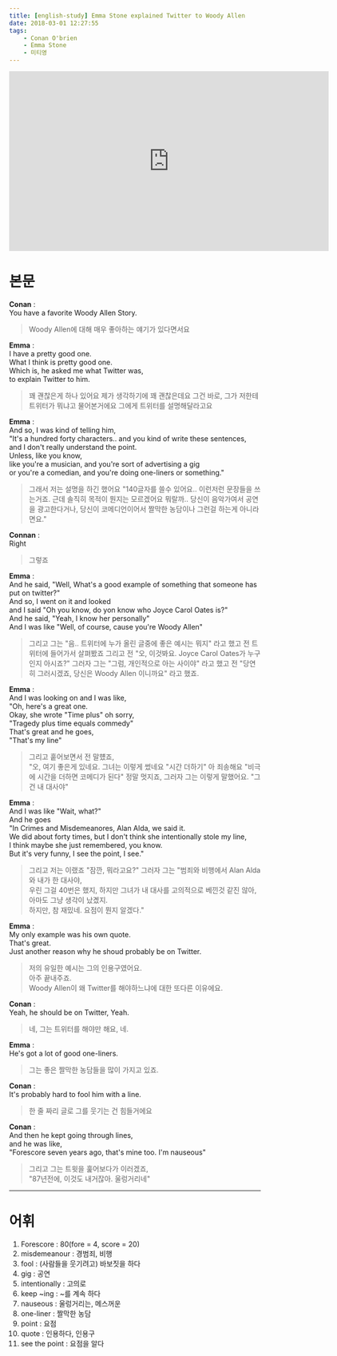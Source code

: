 ```yaml
---
title: [english-study] Emma Stone explained Twitter to Woody Allen
date: 2018-03-01 12:27:55
tags:
    - Conan O'brien
    - Emma Stone
    - 미티영
---
```


<iframe width="640" height="360" src="https://www.youtube.com/embed/KZY0GLub5fc" frameborder="0" allow="autoplay; encrypted-media" allowfullscreen></iframe>

# 본문
**Conan** :  
You have a favorite Woody Allen Story.  
> Woody Allen에 대해 매우 좋아하는 얘기가 있다면서요  

**Emma** :  
I have a pretty good one.  
What I think is pretty good one.  
Which is, he asked me what Twitter was,  
to explain Twitter to him.  
> 꽤 괜찮은게 하나 있어요
    제가 생각하기에 꽤 괜찮은데요
    그건 바로, 그가 저한테 트위터가 뭐냐고 물어본거에요
    그에게 트위터를 설명해달라고요

**Emma** :  
And so, I was kind of telling him,  
"It's a hundred forty characters.. and you kind of write these sentences,  
and I don't really understand the point.  
Unless, like you know,  
like you're a musician, and you're sort of advertising a gig   
or you're a comedian, and you're doing one-liners or something."  
> 그래서 저는 설명을 하긴 했어요
    "140글자를 쓸수 있어요.. 이런저런 문장들을 쓰는거죠.
    근데 솔직히 목적이 뭔지는 모르겠어요
    뭐랄까..
    당신이 음악가여서 공연을 광고한다거나,
    당신이 코메디언이어서 짤막한 농담이나 그런걸 하는게 아니라면요."
    

**Connan** :  
Right  
> 그렇죠

**Emma** :  
And he said, "Well, What's a good example of something that someone has put on twitter?"  
And so, I went on it and looked  
and I said "Oh you know, do yon know who Joyce Carol Oates is?"  
And he said, "Yeah, I know her personally"  
And I was like "Well, of course, cause you're Woody Allen"  
> 그리고 그는 "음.. 트위터에 누가 올린 글중에 좋은 예시는 뭐지" 라고 했고
    전 트위터에 들어가서 살펴봤죠
    그리고 전 "오, 이것봐요. Joyce Carol Oates가 누구인지 아시죠?"
    그러자 그는 "그럼, 개인적으로 아는 사이야" 라고 했고
    전 "당연히 그러시겠죠, 당신은 Woody Allen 이니까요" 라고 했죠.  

**Emma** :  
And I was looking on and I was like,  
"Oh, here's a great one.  
Okay, she wrote "Time plus" oh sorry,  
"Tragedy plus time equals commedy"  
That's great and he goes,  
"That's my line"  
> 그리고 훝어보면서 전 말헀죠,  
    "오, 여기 좋은게 있네요.
    그녀는 이렇게 썼네요 "시간 더하기" 아 죄송해요
    "비극에 시간을 더하면 코메디가 된다"
    정말 멋지죠, 그러자 그는 이렇게 말했어요. 
    "그건 내 대사야"

**Emma** :  
And I was like "Wait, what?"  
And he goes  
"In Crimes and Misdemeanores, Alan Alda, we said it.  
We did about forty times, but I don't think she intentionally stole my line,  
I think maybe she just remembered, you know.  
But it's very funny, I see the point, I see."  
> 그리고 저는 이랬죠 "잠깐, 뭐라고요?"
    그러자 그는
    "범죄와 비행에서 Alan Alda와 내가 한 대사야,  
    우린 그걸 40번은 했지, 하지만 그녀가 내 대사를 고의적으로 베낀것 같진 않아,
    아마도 그냥 생각이 났곘지.  
    하지만, 참 재밌네. 요점이 뭔지 알겠다."

**Emma** :  
My only example was his own quote.  
That's great.  
Just another reason why he shoud probably be on Twitter.  
> 저의 유일한 예시는 그의 인용구였어요.  
    아주 끝내주죠.  
    Woody Allen이 왜 Twitter를 해야하느냐에 대한 또다른 이유에요.  

**Conan** :  
Yeah, he should be on Twitter, Yeah.  
> 네, 그는 트위터를 해야만 해요, 네.  

**Emma** :  
He's got a lot of good one-liners.  
> 그는 좋은 짤막한 농담들을 많이 가지고 있죠.  

**Conan** :  
It's probably hard to fool him with a line.  
> 한 줄 짜리 글로 그를 웃기는 건 힘들거에요  

**Conan** :  
And then he kept going through lines,  
and he was like,  
"Forescore seven years ago, that's mine too. I'm nauseous"  
> 그리고 그는 트윗을 훑어보다가 이러겠죠,  
    "87년전에, 이것도 내거잖아. 울렁거리네"  

---

# 어휘
1. Forescore : 80(fore = 4, score = 20)
1. misdemeanour : 경범죄, 비행
1. fool : (사람들을 웃기려고) 바보짓을 하다
1. gig : 공연
1. intentionally : 고의로
1. keep ~ing : ~를 계속 하다
1. nauseous : 울렁거리는, 메스꺼운
1. one-liner : 짤막한 농담
1. point : 요점
1. quote : 인용하다, 인용구
1. see the point : 요점을 알다

<!-- more -->